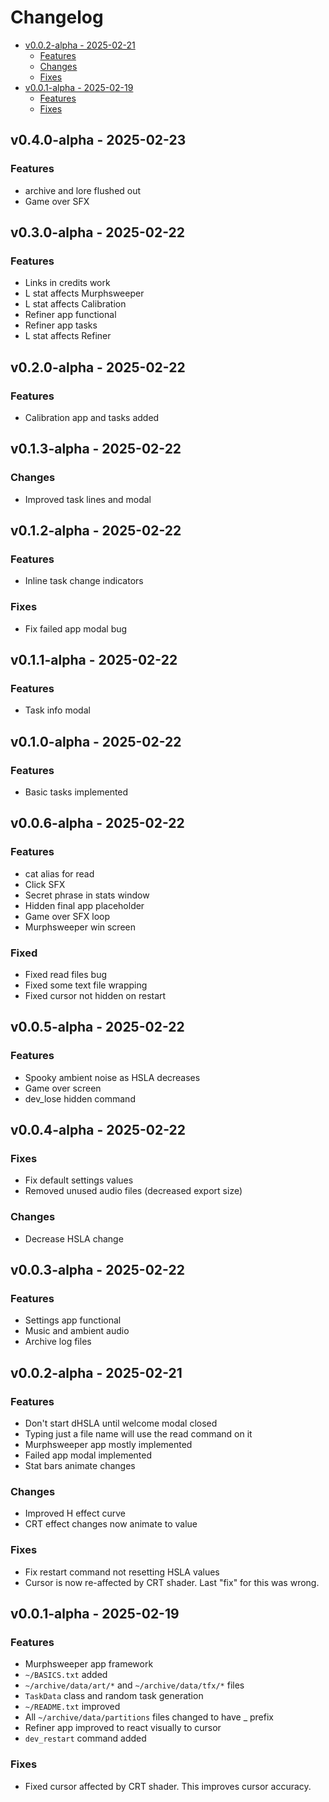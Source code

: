 # Changelog

<!-- mtoc-start -->

- [v0.0.2-alpha - 2025-02-21](#v002-alpha---2025-02-21)
  - [Features](#features)
  - [Changes](#changes)
  - [Fixes](#fixes)
- [v0.0.1-alpha - 2025-02-19](#v001-alpha---2025-02-19)
  - [Features](#features-1)
  - [Fixes](#fixes-1)

<!-- mtoc-end -->

## v0.4.0-alpha - 2025-02-23

### Features

- archive and lore flushed out
- Game over SFX

## v0.3.0-alpha - 2025-02-22

### Features

- Links in credits work
- L stat affects Murphsweeper
- L stat affects Calibration
- Refiner app functional
- Refiner app tasks
- L stat affects Refiner

## v0.2.0-alpha - 2025-02-22

### Features

- Calibration app and tasks added

## v0.1.3-alpha - 2025-02-22

### Changes

- Improved task lines and modal

## v0.1.2-alpha - 2025-02-22

### Features

- Inline task change indicators

### Fixes

- Fix failed app modal bug

## v0.1.1-alpha - 2025-02-22

### Features

- Task info modal

## v0.1.0-alpha - 2025-02-22

### Features

- Basic tasks implemented

## v0.0.6-alpha - 2025-02-22

### Features

- cat alias for read
- Click SFX
- Secret phrase in stats window
- Hidden final app placeholder
- Game over SFX loop
- Murphsweeper win screen

### Fixed

- Fixed read files bug
- Fixed some text file wrapping
- Fixed cursor not hidden on restart

## v0.0.5-alpha - 2025-02-22

### Features

- Spooky ambient noise as HSLA decreases
- Game over screen
- dev_lose hidden command

## v0.0.4-alpha - 2025-02-22

### Fixes

- Fix default settings values
- Removed unused audio files (decreased export size)

### Changes

- Decrease HSLA change

## v0.0.3-alpha - 2025-02-22

### Features

- Settings app functional
- Music and ambient audio
- Archive log files

## v0.0.2-alpha - 2025-02-21

### Features

- Don't start dHSLA until welcome modal closed
- Typing just a file name will use the read command on it
- Murphsweeper app mostly implemented
- Failed app modal implemented
- Stat bars animate changes

### Changes

- Improved H effect curve
- CRT effect changes now animate to value

### Fixes

- Fix restart command not resetting HSLA values
- Cursor is now re-affected by CRT shader. Last "fix" for this was wrong.

## v0.0.1-alpha - 2025-02-19

### Features

- Murphsweeper app framework
- `~/BASICS.txt` added
- `~/archive/data/art/*` and `~/archive/data/tfx/*` files
- `TaskData` class and random task generation
- `~/README.txt` improved
- All `~/archive/data/partitions` files changed to have \_ prefix
- Refiner app improved to react visually to cursor
- `dev_restart` command added

### Fixes

- Fixed cursor affected by CRT shader. This improves cursor accuracy.

